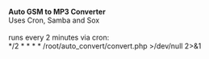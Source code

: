 <b>Auto GSM to MP3 Converter</b>
<br>
Uses Cron, Samba and Sox
<br><br>
runs every 2 minutes via cron:
<br>
*/2 * * * * /root/auto_convert/convert.php >/dev/null 2>&1
